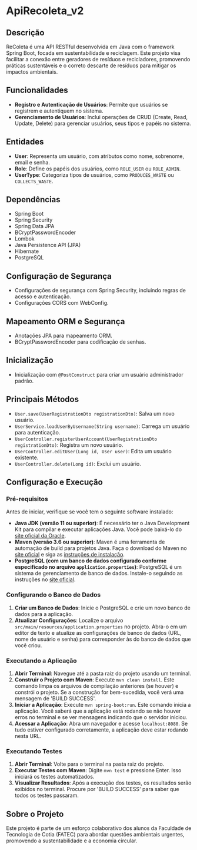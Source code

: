 # ApiRecoleta_v2

## Descrição

ReColeta é uma API RESTful desenvolvida em Java com o framework Spring Boot, focada em sustentabilidade e reciclagem. Este projeto visa facilitar a conexão entre geradores de resíduos e recicladores, promovendo práticas sustentáveis e o correto descarte de resíduos para mitigar os impactos ambientais.

## Funcionalidades

- **Registro e Autenticação de Usuários**: Permite que usuários se registrem e autentiquem no sistema.
- **Gerenciamento de Usuários**: Inclui operações de CRUD (Create, Read, Update, Delete) para gerenciar usuários, seus tipos e papéis no sistema.

## Entidades

- **User**: Representa um usuário, com atributos como nome, sobrenome, email e senha.
- **Role**: Define os papéis dos usuários, como `ROLE_USER` ou `ROLE_ADMIN`.
- **UserType**: Categoriza tipos de usuários, como `PRODUCES_WASTE` ou `COLLECTS_WASTE`.

## Dependências

- Spring Boot
- Spring Security
- Spring Data JPA
- BCryptPasswordEncoder
- Lombok
- Java Persistence API (JPA)
- Hibernate
- PostgreSQL

## Configuração de Segurança

- Configurações de segurança com Spring Security, incluindo regras de acesso e autenticação.
- Configurações CORS com WebConfig.

## Mapeamento ORM e Segurança

- Anotações JPA para mapeamento ORM.
- BCryptPasswordEncoder para codificação de senhas.

## Inicialização

- Inicialização com `@PostConstruct` para criar um usuário administrador padrão.

## Principais Métodos

- `User.save(UserRegistrationDto registrationDto)`: Salva um novo usuário.
- `UserService.loadUserByUsername(String username)`: Carrega um usuário para autenticação.
- `UserController.registerUserAccount(UserRegistrationDto registrationDto)`: Registra um novo usuário.
- `UserController.editUser(Long id, User user)`: Edita um usuário existente.
- `UserController.delete(Long id)`: Exclui um usuário.

## Configuração e Execução

### Pré-requisitos

Antes de iniciar, verifique se você tem o seguinte software instalado:

- **Java JDK (versão 11 ou superior)**: É necessário ter o Java Development Kit para compilar e executar aplicações Java. Você pode baixá-lo do [site oficial da Oracle](https://www.oracle.com/java/technologies/javase-jdk11-downloads.html).
- **Maven (versão 3.6 ou superior)**: Maven é uma ferramenta de automação de build para projetos Java. Faça o download do Maven no [site oficial](https://maven.apache.org/download.cgi) e siga as [instruções de instalação](https://maven.apache.org/install.html).
- **PostgreSQL (com um banco de dados configurado conforme especificado no arquivo `application.properties`)**: PostgreSQL é um sistema de gerenciamento de banco de dados. Instale-o seguindo as instruções no [site oficial](https://www.postgresql.org/download/).

### Configurando o Banco de Dados

1. **Criar um Banco de Dados**: Inicie o PostgreSQL e crie um novo banco de dados para a aplicação.
2. **Atualizar Configurações**: Localize o arquivo `src/main/resources/application.properties` no projeto. Abra-o em um editor de texto e atualize as configurações de banco de dados (URL, nome de usuário e senha) para corresponder às do banco de dados que você criou.

### Executando a Aplicação

1. **Abrir Terminal**: Navegue até a pasta raiz do projeto usando um terminal.
2. **Construir o Projeto com Maven**: Execute `mvn clean install`. Este comando limpa os arquivos de compilação anteriores (se houver) e constrói o projeto. Se a construção for bem-sucedida, você verá uma mensagem de 'BUILD SUCCESS'.
3. **Iniciar a Aplicação**: Execute `mvn spring-boot:run`. Este comando inicia a aplicação. Você saberá que a aplicação está rodando se não houver erros no terminal e se ver mensagens indicando que o servidor iniciou.
4. **Acessar a Aplicação**: Abra um navegador e acesse `localhost:8080`. Se tudo estiver configurado corretamente, a aplicação deve estar rodando nesta URL.

### Executando Testes

1. **Abrir Terminal**: Volte para o terminal na pasta raiz do projeto.
2. **Executar Testes com Maven**: Digite `mvn test` e pressione Enter. Isso iniciará os testes automatizados.
3. **Visualizar Resultados**: Após a execução dos testes, os resultados serão exibidos no terminal. Procure por 'BUILD SUCCESS' para saber que todos os testes passaram.

## Sobre o Projeto

Este projeto é parte de um esforço colaborativo dos alunos da Faculdade de Tecnologia de Cotia (FATEC) para abordar questões ambientais urgentes, promovendo a sustentabilidade e a economia circular.

